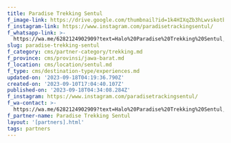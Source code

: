```yaml
---
title: Paradise Trekking Sentul
f_image-link: https://drive.google.com/thumbnail?id=1k4HIXqZb3hLwvskotbMWMP4y80e6NZjZ
f_instagram-link: https://www.instagram.com/paradisetrackingsentul/
f_whatsapp-link: >-
  https://wa.me/6282124902909?text=Halo%20Paradise%20Trekking%20Sentul,%20saya%20dapat%20info%20dari%20@loocale.id%20dan%20punya%20pertanyaan
slug: paradise-trekking-sentul
f_category: cms/partner-category/trekking.md
f_province: cms/provinsi/jawa-barat.md
f_location: cms/location/sentul.md
f_type: cms/destination-type/experiences.md
updated-on: '2023-09-18T04:19:36.790Z'
created-on: '2023-09-10T17:04:40.107Z'
published-on: '2023-09-18T04:34:08.284Z'
f_instagram: https://www.instagram.com/paradisetrackingsentul/
f_wa-contact: >-
  https://wa.me/6282124902909?text=Halo%20Paradise%20Trekking%20Sentul,%20saya%20dapat%20info%20dari%20@loocale.id%20dan%20punya%20pertanyaan
f_partner-name: Paradise Trekking Sentul
layout: '[partners].html'
tags: partners
---
```



